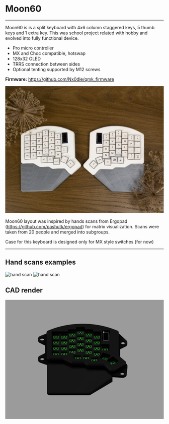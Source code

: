# Moon60

---

Moon60 is is a split keyboard with 4x6 column staggered keys, 5 thumb keys and 1 extra key. This was school project related with hobby and evolved into fully functional device.

- Pro micro controller
- MX and Choc compatible, hotswap
- 128x32 OLED
- TRRS connection between sides
- Optional tenting supported by M12 screws

**Firmware:** https://github.com/Nx0dle/qmk_firmware

<img src="img/appearance.jpg" alt="moon60 appearance">

Moon60 layout was inspired by hands scans from Ergopad (<https://github.com/pashutk/ergopad>) for matrix visualization. Scans were taken from 20 people and merged into subgroups.

Case for this keyboard is designed only for MX style switches (for now)

---

## Hand scans examples

<img src="Ergopad/Mirror/1/withBorder/result1_mirrorBorder.png" alt="hand scan">

<img src="Ergopad/Mirror/2/withBorder/result2_mirrorBorder.png" alt="hand scan">
<br>

## CAD render

<img src="img/render.png" alt="render">